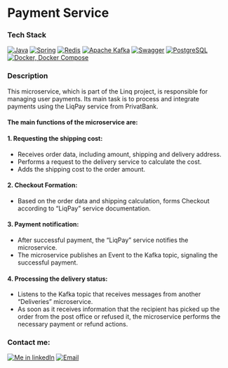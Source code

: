<h1>Payment Service</h1>

### Tech Stack

<a href="#"><img src="https://img.shields.io/badge/Java-ED8B00?style=for-the-badge&logo=openjdk&logoColor=white" alt="Java"/></a>
<a href="https://spring.io"><img src="https://img.shields.io/badge/Spring_Boot-6cb52d?style=for-the-badge&logo=Spring&logoColor=white" alt="Spring"/></a>
<a href="https://redis.io"><img src="https://img.shields.io/badge/Redis-DC382D?style=for-the-badge&logo=redis&logoColor=white" alt="Redis"/></a>
  <a href="https://kafka.apache.org"><img src="https://img.shields.io/badge/Apache_Kafka-231F20?style=for-the-badge&logo=apache-kafka&logoColor=white" alt="Apache Kafka"/></a>
<a href="https://swagger.io"><img src="https://img.shields.io/badge/swagger-6cb52d?style=for-the-badge&logo=swagger&logoColor=white&titleColor=white" alt="Swagger"/></a>
<a href="https://www.postgresql.org"><img src="https://img.shields.io/badge/postgresql-4169e1?style=for-the-badge&logo=postgresql&logoColor=white" alt="PostgreSQL"/></a>
<a href="https://www.docker.com"><img src="https://img.shields.io/badge/docker-257bd6?style=for-the-badge&logo=docker&logoColor=white" alt="Docker, Docker Compose"/></a>

### Description

This microservice, which is part of the Linq project, is responsible for managing user payments. Its main task is to process and integrate payments using the LiqPay service from PrivatBank.

#### The main functions of the microservice are:
#### 1. Requesting the shipping cost:
 - Receives order data, including amount, shipping and delivery address.
 - Performs a request to the delivery service to calculate the cost.
 - Adds the shipping cost to the order amount.
#### 2. Checkout Formation:
 - Based on the order data and shipping calculation, forms Checkout according to “LiqPay” service documentation.
#### 3. Payment notification:
 - After successful payment, the “LiqPay” service notifies the microservice.
 - The microservice publishes an Event to the Kafka topic, signaling the successful payment.
#### 4. Processing the delivery status:
 - Listens to the Kafka topic that receives messages from another “Deliveries” microservice.
 - As soon as it receives information that the recipient has picked up the order from the post office or refused it, the microservice performs the necessary payment or refund actions.

### Contact me:

<a href="https://www.linkedin.com/in/danyazero/"><img src="https://img.shields.io/badge/LinkedIn-0077B5?style=for-the-badge&logo=linkedin&logoColor=white" alt="Me in linkedIn"/></a>
<a href="mailto:danyamozzhukhin@gmail.com"><img src="https://img.shields.io/badge/Email-D14836?style=for-the-badge&logo=gmail&logoColor=white" alt="Email"/></p>
